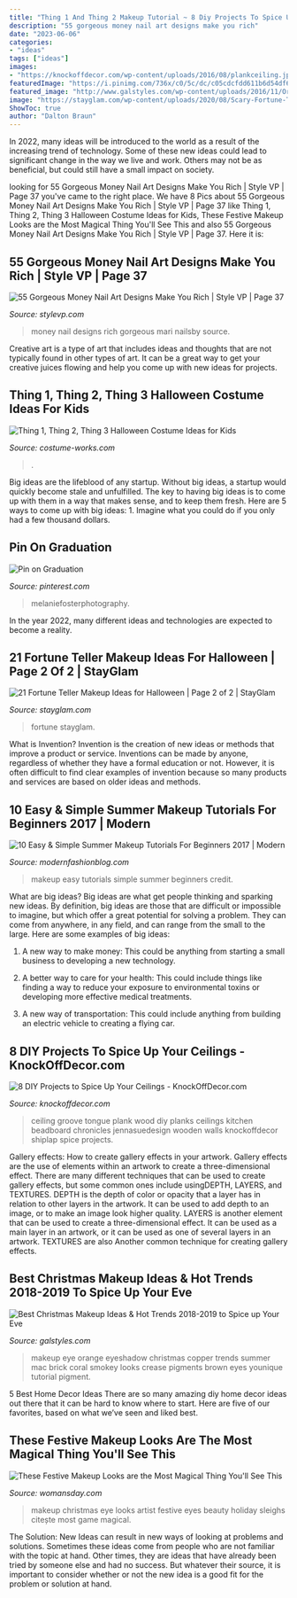 ```yaml
---
title: "Thing 1 And Thing 2 Makeup Tutorial ~ 8 Diy Projects To Spice Up Your Ceilings"
description: "55 gorgeous money nail art designs make you rich"
date: "2023-06-06"
categories:
- "ideas"
tags: ["ideas"]
images:
- "https://knockoffdecor.com/wp-content/uploads/2016/08/plankceiling.jpg"
featuredImage: "https://i.pinimg.com/736x/c0/5c/dc/c05cdcfdd611b6d54df6e7bd3c344d2c.jpg"
featured_image: "http://www.galstyles.com/wp-content/uploads/2016/11/Orange-Tint-Christmas-makeup-ideas-3.jpg"
image: "https://stayglam.com/wp-content/uploads/2020/08/Scary-Fortune-Teller-with-a-Third-Eye.jpg"
ShowToc: true
author: "Dalton Braun"
---
```



In 2022, many ideas will be introduced to the world as a result of the increasing trend of technology. Some of these new ideas could lead to significant change in the way we live and work. Others may not be as beneficial, but could still have a small impact on society.

	

		
looking for 55 Gorgeous Money Nail Art Designs Make You Rich | Style VP | Page 37 you've came to the right place. We have 8 Pics about 55 Gorgeous Money Nail Art Designs Make You Rich | Style VP | Page 37 like Thing 1, Thing 2, Thing 3 Halloween Costume Ideas for Kids, These Festive Makeup Looks are the Most Magical Thing You&#039;ll See This and also 55 Gorgeous Money Nail Art Designs Make You Rich | Style VP | Page 37. Here it is:
		
    
## 55 Gorgeous Money Nail Art Designs Make You Rich | Style VP | Page 37

<img loading=lazy src="http://www.stylevp.com/wp-content/uploads/2020/02/37-Money-Nail-Art-Designs.jpg" onerror="this.onerror=null;this.src='https://tse2.mm.bing.net/th?id=OIP.FYFbkEaYlRkJCz1J0j1QYwHaJ_&amp;pid=15.1';" alt="55 Gorgeous Money Nail Art Designs Make You Rich | Style VP | Page 37">

_Source: stylevp.com_

>money nail designs rich gorgeous mari nailsby source. 

	

Creative art is a type of art that includes ideas and thoughts that are not typically found in other types of art. It can be a great way to get your creative juices flowing and help you come up with new ideas for projects.

    
## Thing 1, Thing 2, Thing 3 Halloween Costume Ideas For Kids

<img loading=lazy src="https://photos.costume-works.com/full/thing_1_thing_2_thing_3.jpg" onerror="this.onerror=null;this.src='https://tse2.mm.bing.net/th?id=OIP.axvJkFRVMLsXwFHF2B5ttAHaLv&amp;pid=15.1';" alt="Thing 1, Thing 2, Thing 3 Halloween Costume Ideas for Kids">

_Source: costume-works.com_

>. 

	

Big ideas are the lifeblood of any startup. Without big ideas, a startup would quickly become stale and unfulfilled. The key to having big ideas is to come up with them in a way that makes sense, and to keep them fresh. Here are 5 ways to come up with big ideas: 1. Imagine what you could do if you only had a few thousand dollars.

    
## Pin On Graduation

<img loading=lazy src="https://i.pinimg.com/736x/c0/5c/dc/c05cdcfdd611b6d54df6e7bd3c344d2c.jpg" onerror="this.onerror=null;this.src='https://tse1.mm.bing.net/th?id=OIP.BAbWu4VjpfeN1C_WDIeHZAHaLH&amp;pid=15.1';" alt="Pin on Graduation">

_Source: pinterest.com_

>melaniefosterphotography. 

	

In the year 2022, many different ideas and technologies are expected to become a reality.

    
## 21 Fortune Teller Makeup Ideas For Halloween | Page 2 Of 2 | StayGlam

<img loading=lazy src="https://stayglam.com/wp-content/uploads/2020/08/Scary-Fortune-Teller-with-a-Third-Eye.jpg" onerror="this.onerror=null;this.src='https://tse2.mm.bing.net/th?id=OIP.3N9I98DMqasysyZDjb8A9wHaKX&amp;pid=15.1';" alt="21 Fortune Teller Makeup Ideas for Halloween | Page 2 of 2 | StayGlam">

_Source: stayglam.com_

>fortune stayglam. 

	

What is Invention?
Invention is the creation of new ideas or methods that improve a product or service. Inventions can be made by anyone, regardless of whether they have a formal education or not. However, it is often difficult to find clear examples of invention because so many products and services are based on older ideas and methods.

    
## 10 Easy &amp; Simple Summer Makeup Tutorials For Beginners 2017 | Modern

<img loading=lazy src="http://modernfashionblog.com/wp-content/uploads/2017/05/10-Easy-Simple-Summer-Makeup-Tutorials-For-Beginner-2017-2.jpg" onerror="this.onerror=null;this.src='https://tse2.mm.bing.net/th?id=OIP.k-vGVxo5RdSegXISQeMDFQAAAA&amp;pid=15.1';" alt="10 Easy &amp; Simple Summer Makeup Tutorials For Beginners 2017 | Modern">

_Source: modernfashionblog.com_

>makeup easy tutorials simple summer beginners credit. 

	

What are big ideas?
Big ideas are what get people thinking and sparking new ideas. By definition, big ideas are those that are difficult or impossible to imagine, but which offer a great potential for solving a problem. They can come from anywhere, in any field, and can range from the small to the large. Here are some examples of big ideas:
1. A new way to make money: This could be anything from starting a small business to developing a new technology.

2. A better way to care for your health: This could include things like finding a way to reduce your exposure to environmental toxins or developing more effective medical treatments.

3. A new way of transportation: This could include anything from building an electric vehicle to creating a flying car.


    
## 8 DIY Projects To Spice Up Your Ceilings - KnockOffDecor.com

<img loading=lazy src="https://knockoffdecor.com/wp-content/uploads/2016/08/plankceiling.jpg" onerror="this.onerror=null;this.src='https://tse4.mm.bing.net/th?id=OIP.GX1kWEUMQghWyVxcxsWgDgHaLH&amp;pid=15.1';" alt="8 DIY Projects to Spice Up Your Ceilings - KnockOffDecor.com">

_Source: knockoffdecor.com_

>ceiling groove tongue plank wood diy planks ceilings kitchen beadboard chronicles jennasuedesign wooden walls knockoffdecor shiplap spice projects. 

	

Gallery effects: How to create gallery effects in your artwork.
Gallery effects are the use of elements within an artwork to create a three-dimensional effect. There are many different techniques that can be used to create gallery effects, but some common ones include usingDEPTH, LAYERS, and TEXTURES.
 DEPTH is the depth of color or opacity that a layer has in relation to other layers in the artwork. It can be used to add depth to an image, or to make an image look higher quality. LAYERS is another element that can be used to create a three-dimensional effect. It can be used as a main layer in an artwork, or it can be used as one of several layers in an artwork. TEXTURES are also Another common technique for creating gallery effects.

    
## Best Christmas Makeup Ideas &amp; Hot Trends 2018-2019 To Spice Up Your Eve

<img loading=lazy src="http://www.galstyles.com/wp-content/uploads/2016/11/Orange-Tint-Christmas-makeup-ideas-3.jpg" onerror="this.onerror=null;this.src='https://tse3.mm.bing.net/th?id=OIP.Yf-dcBBxUQ5VqX4YG-WKpgHaHa&amp;pid=15.1';" alt="Best Christmas Makeup Ideas &amp; Hot Trends 2018-2019 to Spice up Your Eve">

_Source: galstyles.com_

>makeup eye orange eyeshadow christmas copper trends summer mac brick coral smokey looks crease pigments brown eyes younique tutorial pigment. 

	

5 Best Home Decor Ideas
There are so many amazing diy home decor ideas out there that it can be hard to know where to start. Here are five of our favorites, based on what we’ve seen and liked best.

    
## These Festive Makeup Looks Are The Most Magical Thing You&#039;ll See This

<img loading=lazy src="https://hips.hearstapps.com/wdy.h-cdn.co/assets/16/48/1600x800/landscape-1480369534-christmas-eye-makeup-ideas-inspiration-looks.jpg?resize=1200:*" onerror="this.onerror=null;this.src='https://tse2.mm.bing.net/th?id=OIP.SnTbYa-tEfBsd8xH8FEI8QHaDt&amp;pid=15.1';" alt="These Festive Makeup Looks are the Most Magical Thing You&#039;ll See This">

_Source: womansday.com_

>makeup christmas eye looks artist festive eyes beauty holiday sleighs citește most game magical. 

	

The Solution:
New Ideas can result in new ways of looking at problems and solutions. Sometimes these ideas come from people who are not familiar with the topic at hand. Other times, they are ideas that have already been tried by someone else and had no success. But whatever their source, it is important to consider whether or not the new idea is a good fit for the problem or solution at hand.


